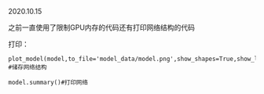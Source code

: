 2020.10.15

之前一直使用了限制GPU内存的代码还有打印网络结构的代码

打印：

    plot_model(model,to_file='model_data/model.png',show_shapes=True,show_layer_names=True) #储存网络结构
    
    model.summary()#打印网络
